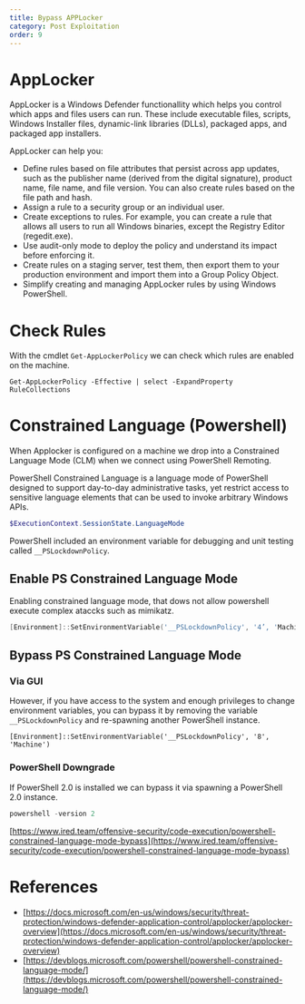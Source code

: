```yaml
---
title: Bypass APPLocker
category: Post Exploitation
order: 9
---
```


# AppLocker

AppLocker is a Windows Defender functionallity which helps you control which apps and files users can run. These include executable files, scripts, Windows Installer files, dynamic-link libraries (DLLs), packaged apps, and packaged app installers.

AppLocker can help you:

* Define rules based on file attributes that persist across app updates, such as the publisher name (derived from the digital signature), product name, file name, and file version. You can also create rules based on the file path and hash.
* Assign a rule to a security group or an individual user.
* Create exceptions to rules. For example, you can create a rule that allows all users to run all Windows binaries, except the Registry Editor (regedit.exe).
* Use audit-only mode to deploy the policy and understand its impact before enforcing it.
* Create rules on a staging server, test them, then export them to your production environment and import them into a Group Policy Object.
* Simplify creating and managing AppLocker rules by using Windows PowerShell.

# Check Rules

With the cmdlet `Get-AppLockerPolicy` we can check which rules are enabled on the machine.

```
Get-AppLockerPolicy -Effective | select -ExpandProperty RuleCollections

```
# Constrained Language (Powershell)

When Applocker is configured on a machine we drop into a Constrained Language Mode (CLM) when we connect using PowerShell Remoting. 

PowerShell Constrained Language is a language mode of PowerShell designed to support day-to-day administrative tasks, yet restrict access to sensitive language elements that can be used to invoke arbitrary Windows APIs.

```powershell
$ExecutionContext.SessionState.LanguageMode
```

PowerShell included an environment variable for debugging and unit testing called `__PSLockdownPolicy`. 

## Enable PS Constrained Language Mode

Enabling constrained language mode, that dows not allow powershell execute complex ataccks such as mimikatz.

```powershell
[Environment]::SetEnvironmentVariable('__PSLockdownPolicy', '4’, 'Machine')
```

## Bypass PS Constrained Language Mode

### Via GUI

However, if you have access to the system and enough privileges to change environment variables, you can bypass it by removing the variable `__PSLockdownPolicy` and re-spawning another PowerShell instance.

```
[Environment]::SetEnvironmentVariable('__PSLockdownPolicy', '8', 'Machine')
```

### PowerShell Downgrade

If PowerShell 2.0 is installed we can bypass it via spawning a PowerShell 2.0 instance.

```powershell
powershell -version 2
```
[https://www.ired.team/offensive-security/code-execution/powershell-constrained-language-mode-bypass](https://www.ired.team/offensive-security/code-execution/powershell-constrained-language-mode-bypass)


# References

* [https://docs.microsoft.com/en-us/windows/security/threat-protection/windows-defender-application-control/applocker/applocker-overview](https://docs.microsoft.com/en-us/windows/security/threat-protection/windows-defender-application-control/applocker/applocker-overview)
* [https://devblogs.microsoft.com/powershell/powershell-constrained-language-mode/](https://devblogs.microsoft.com/powershell/powershell-constrained-language-mode/)